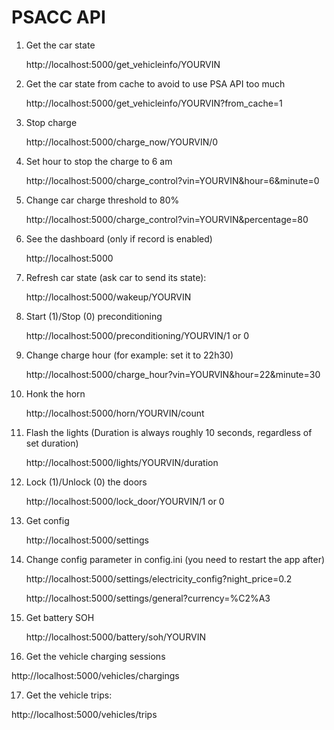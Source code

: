 # PSACC API
1. Get the car state
    
   http://localhost:5000/get_vehicleinfo/YOURVIN

2. Get the car state from cache to avoid to use PSA API too much

   http://localhost:5000/get_vehicleinfo/YOURVIN?from_cache=1

3. Stop charge

   http://localhost:5000/charge_now/YOURVIN/0

4. Set hour to stop the charge to 6 am

   http://localhost:5000/charge_control?vin=YOURVIN&hour=6&minute=0 

5. Change car charge threshold to 80%

   http://localhost:5000/charge_control?vin=YOURVIN&percentage=80 

6. See the dashboard (only if record is enabled)

   http://localhost:5000

7. Refresh car state (ask car to send its state):

   http://localhost:5000/wakeup/YOURVIN

8. Start (1)/Stop (0) preconditioning

   http://localhost:5000/preconditioning/YOURVIN/1 or 0

9. Change charge hour (for example: set it to 22h30)

   http://localhost:5000/charge_hour?vin=YOURVIN&hour=22&minute=30

10. Honk the horn

    http://localhost:5000/horn/YOURVIN/count

11. Flash the lights (Duration is always roughly 10 seconds, regardless of set duration)

    http://localhost:5000/lights/YOURVIN/duration

12. Lock (1)/Unlock (0) the doors
   
    http://localhost:5000/lock_door/YOURVIN/1 or 0

13. Get config

    http://localhost:5000/settings

14. Change config parameter in config.ini (you need to restart the app after)

    http://localhost:5000/settings/electricity_config?night_price=0.2

    http://localhost:5000/settings/general?currency=%C2%A3

15. Get battery SOH

    http://localhost:5000/battery/soh/YOURVIN

16. Get the vehicle charging sessions
   
   http://localhost:5000/vehicles/chargings

17. Get the vehicle trips:
   
   http://localhost:5000/vehicles/trips
